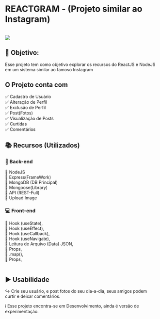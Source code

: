 
# REACTGRAM - (Projeto similar ao Instagram)

<br /><img src="https://skillicons.dev/icons?i=react,nodejs,js,html,css" /><br />

## :dart: Objetivo:
Esse projeto tem como objetivo explorar os recursos do ReactJS e NodeJS em um sistema similar ao famoso Instagram<br />

## O Projeto conta com 
:white_check_mark: Cadastro de Usuário<br />
:white_check_mark: Alteração de Perfil<br />
:white_check_mark: Exclusão  de Perfil<br />
:white_check_mark: Post(Fotos) <br />
:white_check_mark: Visualização de Posts<br />
:white_check_mark: Curtidas <br />
:white_check_mark: Comentários <br />


## :books: Recursos (Utilizados)

### :book: Back-end
:large_orange_diamond: NodeJS<br />
:large_orange_diamond: Express(FrameWork)<br />
:large_orange_diamond: MongoDB (DB Principal)<br />
:large_orange_diamond: Mongoose(Library)<br />
:large_orange_diamond: API (REST-Full)<br />
:large_orange_diamond: Upload Image<br />

### :computer: Front-end
:large_blue_diamond: Hook (useState),<br />
:large_blue_diamond: Hook (useEffect),<br />
:large_blue_diamond: Hook (useCallback),<br />
:large_blue_diamond: Hook (useNavigate),<br />
:large_blue_diamond: Leitura de Arquivo (Data) JSON,<br />
:large_blue_diamond: Props,<br />
:large_blue_diamond: .map(),<br />
:large_blue_diamond: Props,<br /><br />


## :arrow_forward: Usabilidade
:arrow_right_hook: Crie seu usuário, e post fotos do seu dia-a-dia, seus amigos podem curtir e deixar comentários.<br />

:information_source: Esse projeto encontra-se em Desenvolvimento, ainda é versão de experimentação.
